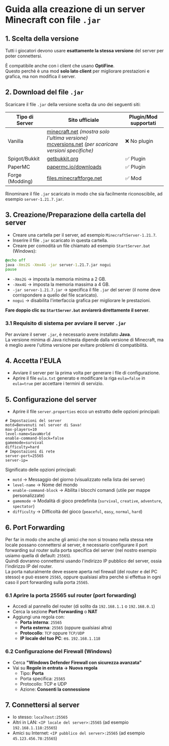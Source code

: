 # Guida alla creazione di un server Minecraft con file `.jar`

## 1. Scelta della versione

Tutti i giocatori devono usare **esattamente la stessa versione** del server per poter connettersi.

È compatibile anche con i client che usano **OptiFine**. <br>
Questo perchè è una mod **solo lato client** per migliorare prestazioni e grafica, ma non modifica il server.

## 2. Download del file `.jar`
Scaricare il file `.jar` della versione scelta da uno dei seguenti siti:

| Tipo di Server   | Sito ufficiale                                                                                  | Plugin/Mod supportati |
|------------------|------------------------------------------------------------------------------------------------|----------------------|
| Vanilla          | [minecraft.net](https://www.minecraft.net/it-it/download/server) *(mostra solo l'ultima versione)*<br>[mcversions.net](https://mcversions.net/) *(per scaricare versioni specifiche)* | ❌ No plugin         |
| Spigot/Bukkit    | [getbukkit.org](https://getbukkit.org)                                                        | ✅ Plugin            |
| PaperMC          | [papermc.io/downloads](https://papermc.io/downloads)                                          | ✅ Plugin            |
| Forge (Modding)  | [files.minecraftforge.net](https://files.minecraftforge.net)                                    | ✅ Mod               |


Rinominare il file `.jar` scaricato in modo che sia facilmente riconoscibile, ad esempio `server-1.21.7.jar`.

## 3. Creazione/Preparazione della cartella del server
- Creare una cartella per il server, ad esempio `MinecraftServer-1.21.7`.
- Inserire il file `.jar` scaricato in questa cartella.
- Creare per comodità un file chiamato ad esempio `StartServer.bat` (Windows):

```bat
@echo off
java -Xms2G -Xmx4G -jar server-1.21.7.jar nogui
pause
```
  - `-Xms2G` → imposta la memoria minima a 2 GB.
  - `-Xmx4G` → imposta la memoria massima a 4 GB.
  - `-jar server-1.21.7.jar` → specifica il file `.jar` del server (il nome deve corrispondere a quello del file scaricato).
  - `nogui` → disabilita l'interfaccia grafica per migliorare le prestazioni.

**Fare doppio clic su `StartServer.bat` avviarerà direttamente il server**.

### 3.1 Requisito di sistema per avviare il server `.jar`
Per avviare il server `.jar`, è necessario avere installato **Java**.  
La versione minima di Java richiesta dipende dalla versione di Minecraft, ma è meglio avere l'ultima versione per evitare problemi di compatibilità.

## 4. Accetta l'EULA
- Avviare il server per la prima volta per generare i file di configurazione.
- Aprire il file `eula.txt` generato e modificare la riga `eula=false` in `eula=true` per accettare i termini di servizio.

## 5. Configurazione del server
- Aprire il file `server.properties` ecco un estratto delle opzioni principali:
```properties
# Impostazioni del server
motd=Benvenuti nel server di Sava!
max-players=10
level-name=SavaWorld
enable-command-block=false
gamemode=survival
difficulty=hard
# Impostazioni di rete
server-port=25565
server-ip=
```

Significato delle opzioni principali:
- `motd` → Messaggio del giorno (visualizzato nella lista dei server)
- `level-name` → Nome del mondo
- `enable-command-block` → Abilita i blocchi comandi (utile per mappe personalizzate)
- `gamemode` → Modalità di gioco predefinita (`survival`, `creative`, `adventure`, `spectator`)
- `difficulty` → Difficoltà del gioco (`peaceful`, `easy`, `normal`, `hard`)

## 6. Port Forwarding
Per far in modo che anche gli amici che non si trovano nella stessa rete locale possano connettersi al server, è necessario configurare il port forwarding sul router sulla porta specifica del server (nel nostro esempio usiamo quella di default: `25565`). <br>
Quindi dovranno connettersi usando l'indirizzo IP pubblico del server, ossia l'indirizzo IP del router. <br> 
La porta naturalmente deve essere aperta nel firewall (del router e del PC stesso) e può essere `25565`, oppure qualsiasi altra perchè si effettua in ogni caso il port forwarding sulla porta `25565`.

### 6.1 Aprire la porta 25565 sul router (port forwarding)
- Accedi al pannello del router (di solito da `192.168.1.1` o `192.168.0.1`)
- Cerca la sezione **Port Forwarding** o **NAT**
- Aggiungi una regola con:
  - **Porta interna**: `25565`
  - **Porta esterna**: `25565` (oppure qualsiasi altra)
  - **Protocollo**: `TCP` oppure `TCP/UDP`
  - **IP locale del tuo PC**: es. `192.168.1.118`

### 6.2 Configurazione del Firewall (Windows)
- Cerca **"Windows Defender Firewall con sicurezza avanzata"**
- Vai su **Regole in entrata → Nuova regola**
  - Tipo: **Porta**
  - Porta specifica: `25565`
  - Protocollo: TCP e UDP
  - Azione: **Consenti la connessione**


## 7. Connettersi al server
- Io stesso: `localhost:25565`
- Altri in LAN: `<IP locale del server>:25565` (ad esempio `192.168.1.118:25565`)
- Amici su Internet: `<IP pubblico del server>:25565` (ad esempio `45.123.456.78:25565`)
